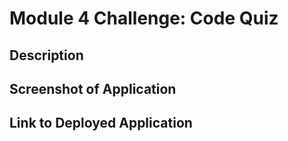 # Module 4 Challenge: Code Quiz

## Description


## Screenshot of Application


## Link to Deployed Application
